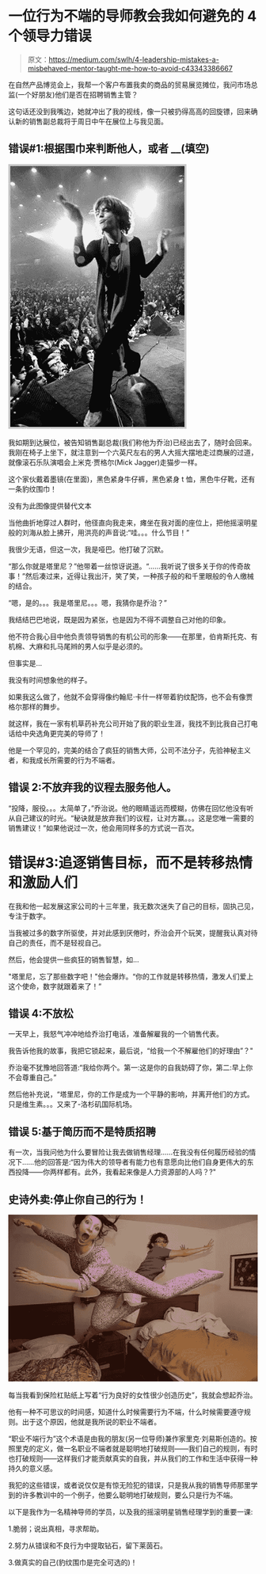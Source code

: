 # 一位行为不端的导师教会我如何避免的 4 个领导力错误

> 原文：<https://medium.com/swlh/4-leadership-mistakes-a-misbehaved-mentor-taught-me-how-to-avoid-c43343386667>

在自然产品博览会上，我帮一个客户布置我卖的商品的贸易展览摊位，我问市场总监(一个好朋友)他们是否在招聘销售主管？

这句话还没到我嘴边，她就冲出了我的视线，像一只被扔得高高的回旋镖，回来确认新的销售副总裁将于周日中午在展位上与我见面。

## 错误#1:根据围巾来判断他人，或者 __(填空)

![](img/a6b371d03799f4eba8b4fd1766cdf425.png)

我如期到达展位，被告知销售副总裁(我们称他为乔治)已经出去了，随时会回来。我刚在椅子上坐下，就注意到一个六英尺左右的男人大摇大摆地走过商展的过道，就像滚石乐队演唱会上米克·贾格尔(Mick Jagger)走猫步一样。

这个家伙戴着墨镜(在里面)，黑色紧身牛仔裤，黑色紧身 t 恤，黑色牛仔靴，还有一条豹纹围巾！

没有为此图像提供替代文本

当他曲折地穿过人群时，他径直向我走来，瘫坐在我对面的座位上，把他摇滚明星般的刘海从脸上拂开，用洪亮的声音说:“哇。。。什么节目！”

我很少无语，但这一次，我是哑巴。他打破了沉默。

“那么你就是塔里尼？”他带着一丝惊讶说道。“……我听说了很多关于你的传奇故事！”然后凑过来，近得让我出汗，笑了笑，一种孩子般的和千里眼般的令人缴械的结合。

“嗯，是的。。。我是塔里尼。。。嗯，我猜你是乔治？”

我结结巴巴地说，既是因为紧张，也是因为不得不调整自己对他的印象。

他不符合我心目中他负责领导销售的有机公司的形象——在那里，伯肯斯托克、有机棉、大麻和扎马尾辫的男人似乎是必须的。

但事实是…

我没有时间想象他的样子。

如果我这么做了，他就不会穿得像约翰尼·卡什一样带着豹纹配饰，也不会有像贾格尔那样的舞步。

就这样，我在一家有机草药补充公司开始了我的职业生涯，我找不到比我自己打电话给中央选角更完美的导师了！

他是一个罕见的，完美的结合了疯狂的销售大师，公司不法分子，先验神秘主义者，和我成长所需要的行为不端者。

## 错误 2:不放弃我的议程去服务他人。

“投降，服役。。。太简单了，”乔治说。他的眼睛遥远而模糊，仿佛在回忆他没有听从自己建议的时光。“秘诀就是放弃我们的议程，让对方赢。。。这是您唯一需要的销售建议！”如果他说过一次，他会用同样多的方式说一百次。

# 错误#3:追逐销售目标，而不是转移热情和激励人们

在我和他一起发展这家公司的十三年里，我无数次迷失了自己的目标，固执己见，专注于数字。

当我被过多的数字所驱使，并对此感到厌倦时，乔治会开个玩笑，提醒我认真对待自己的责任，而不是轻视自己。

然后，他会提供一些疯狂的销售智慧，如…

"塔里尼，忘了那些数字吧！"他会爆炸。“你的工作就是转移热情，激发人们爱上这个使命，数字就跟着来了！”

## 错误 4:不放松

一天早上，我怒气冲冲地给乔治打电话，准备解雇我的一个销售代表。

我告诉他我的故事，我把它锁起来，最后说，“给我一个不解雇他们的好理由”？"

乔治毫不犹豫地回答道:“我给你两个。第一:这是你的自我妨碍了你，第二:早上你不会尊重自己。”

然后他补充说，“塔里尼，你的工作是成为一个平静的影响，并离开他们的方式。只是维生素。。。又来了-洛杉矶国际机场。

## 错误 5:基于简历而不是特质招聘

有一次，当我问他为什么要冒险让我去做销售经理……在我没有任何履历经验的情况下……他的回答是:“因为伟大的领导者有能力也有意愿向比他们自身更伟大的东西投降——你两样都有。此外，我看起来像是人力资源部的人吗？?"

## 史诗外卖:停止你自己的行为！

![](img/87170b194889199246bbd29f25e21bef.png)

每当我看到保险杠贴纸上写着“行为良好的女性很少创造历史”，我就会想起乔治。

他有一种不可思议的时间感，知道什么时候需要行为不端，什么时候需要遵守规则。出于这个原因，他就是我所说的职业不端者。

“职业不端行为”这个术语是由我的朋友(另一位导师)兼作家里克·刘易斯创造的。按照里克的定义，做一名职业不端者就是聪明地打破规则——我们自己的规则，有时也打破规则——这样我们才能贡献真实的自我，并从我们的工作和生活中获得一种持久的意义感。

我犯的这些错误，或者说仅仅是有惊无险犯的错误，只是我从我的销售导师那里学到的许多教训中的一个例子，他要么聪明地打破规则，要么只是行为不端。

以下是我作为一名精神导师的学员，以及我的摇滚明星销售经理学到的重要一课:

1.脆弱；说出真相，寻求帮助。

2.努力从错误和不良行为中提取钻石，留下莱茵石。

3.做真实的自己(豹纹围巾是完全可选的)！